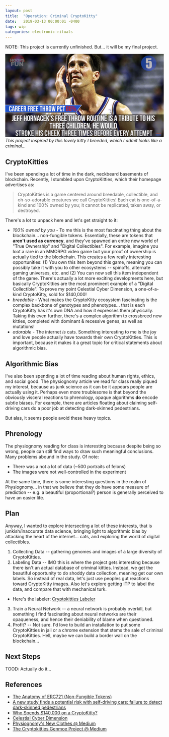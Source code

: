 ```yaml
---
layout: post
title:  "Operation: Criminal CryptoKitty"
date:   2019-03-13 00:00:01 -0400
tags: wip
categories: electronic-rituals
---
```


NOTE: This project is currently unfinished. But... it will be my final project.

![Criminal Kitty](/assets/img/electronic-rituals/hornacek.png)
*This project inspired by this lovely kitty I breeded, which I admit looks like a criminal...*

CryptoKitties
-------------

I've been spending a lot of time in the dark, neckbeard basements of blockchain. Recently, I stumbled upon CryptoKitties, which their homepage advertises as:

> CryptoKitties is a game centered around breedable, collectible, and oh-so-adorable creatures we call CryptoKitties! Each cat is one-of-a-kind and 100% owned by you; it cannot be replicated, taken away, or destroyed.

There's a lot to unpack here and let's get straight to it:
- *100% owned by you* - To me this is the most fascinating thing about the blockchain... non-fungible tokens. Essentially, these are tokens that **aren't used as currency**, and they've spawned an entire new world of "True Ownership" and "Digital Collectibles". For example, imagine you loot a rare in an MMORPG video game but your proof of ownership is actually tied to the blockchain. This creates a few really interesting opportunities: (1) You own this item beyond this game, meaning you can possibly take it with you to other ecosystems -- spinoffs, alternate gaming universes, etc. and (2) You can now sell this item independent of the game. There's actually a lot more exciting developments here, but basically CryptoKitties are the most prominent example of a "Digital Collectible". To prove my point Celestial Cyber Dimension, a one-of-a-kind CryptoKitty, sold for $140,000!
- *breedable* - What makes the CryptoKitty ecosystem fascinating is the complex backbone of genotypes and phenotypes... that is each CryptoKitty has it's own DNA and how it expresses them physically. Taking this even further, there's a complex algorithm to crossbreed new kitties, completed with dominant & recessive genes, as well as mutations!
- *adorable* - The internet *is* cats. Something interesting to me is the joy and love people actually have towards their own CryptoKitties. This is important, because it makes it a great topic for critical statements about algorithmic bias.

Algorithmic Bias
----------------

I've also been spending a lot of time reading about human rights, ethics, and social good. The physiognomy article we read for class really piqued my interest, because as junk science as it can be it appears people are actually using it. Perhaps even more troublesome is that beyond the obviously visceral reactions to phrenology, opaque algorithms **do** encode subtle biases. For example, there are articles floating about claiming self-driving cars do a poor job at detecting dark-skinned pedestrians.

But alas, it seems people avoid these heavy topics.

Phrenology
----------

The physiognomy reading for class is interesting because despite being so wrong, people can still find ways to draw such meaningful conclusions. Many problems abound in the study. Of note:
* There was a not a lot of data (~500 portraits of felons)
* The images were not well-controlled in the experiment

At the same time, there is some interesting questions in the realm of Physiognomy... in that we believe that they do have some measure of prediction -- e.g. a beautiful (proportional?) person is generally perceived to have an easier life.

Plan
----

Anyway, I wanted to explore intersecting a lot of these interests, that is junkish/inaccurate data science, bringing light to algorithmic bias by attacking the heart of the internet... cats, and exploring the world of digital collectibles.

1. Collecting Data -- gathering genomes and images of a large diversity of CryptoKitties.
2. Labeling Data -- IMO this is where the project gets interesting because there isn't an actual database of criminal kitties. Instead, we get the beautiful opportunity to do shoddy data collection, meaning get our own labels. So instead of real data, let's just use peoples gut reactions toward CryptoKitty images. Also let's explore getting ITP to label the data, and compare that with mechanical turk.
  - Here's the labeler: [Cryptokitties Labeler](http://cryptokitty-phrenology.buoydontfloat.com/)
3. Train a Neural Network -- a neural network is probably overkill, but something I find fascinating about neural networks are their opaqueness, and hence their deniability of blame when questioned.
4. Profit? -- Not sure. I'd love to build an installation to put some CryptoKitties in jail or a chrome extension that stems the sale of criminal CryptoKitties. Hell, maybe we can build a border wall on the blockchain...

Next Steps
----------

TOOD: Actually do it...

References
----------

- [The Anatomy of ERC721 (Non-Fungible Tokens)](https://medium.com/crypto-currently/the-anatomy-of-erc721-e9db77abfc24)
- [A new study finds a potential risk with self-driving cars: failure to detect dark-skinned pedestrians](https://www.vox.com/future-perfect/2019/3/5/18251924/self-driving-car-racial-bias-study-autonomous-vehicle-dark-skin)
- [Who Spends $140,000 on a CryptoKitty?](https://www.nytimes.com/2018/05/18/style/cryptokitty-auction.html)
- [Celestial Cyber Dimension](https://www.cryptokitties.co/kitty/127)
- [Physiognomy's New Clothes @ Medium](https://medium.com/@blaisea/physiognomys-new-clothes-f2d4b59fdd6a)
- [The Cryptokitties Genmoe Project @ Medium](https://medium.com/@kaigani/the-cryptokitties-genome-project-68582016f687)
